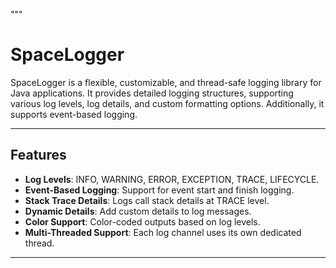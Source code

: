 """
# SpaceLogger

SpaceLogger is a flexible, customizable, and thread-safe logging library for Java applications. 
It provides detailed logging structures, supporting various log levels, log details, and custom formatting options. 
Additionally, it supports event-based logging.

---

## Features

- **Log Levels**: INFO, WARNING, ERROR, EXCEPTION, TRACE, LIFECYCLE.
- **Event-Based Logging**: Support for event start and finish logging.
- **Stack Trace Details**: Logs call stack details at TRACE level.
- **Dynamic Details**: Add custom details to log messages.
- **Color Support**: Color-coded outputs based on log levels.
- **Multi-Threaded Support**: Each log channel uses its own dedicated thread.

---
